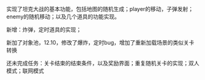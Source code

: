 实现了坦克大战的基本功能，包括地图的随机生成；player的移动，子弹发射；enemy的随机移动；以及几个道具的功能实现。

 新增：炸弹，定时道具的实现；

新加了对象池，12.10，修改了爆炸，定时bug，增加了重新加载场景的类似关卡转换

还未完成任务：关卡结束的结束条件，以及奖励界面；重复随机关卡的实现；双人模式；联网模式

